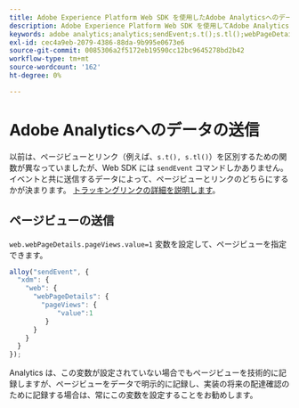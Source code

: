 ```yaml
---
title: Adobe Experience Platform Web SDK を使用したAdobe Analyticsへのデータの送信
description: Adobe Experience Platform Web SDK を使用してAdobe Analyticsにデータを送信する方法を説明します。
keywords: adobe analytics;analytics;sendEvent;s.t();s.tl();webPageDetails;pageViews;webInteraction;web インタラクション；ページビュー；リンクトラッキング；リンク；clickCollection;click collection;
exl-id: cec4a9eb-2079-4386-88da-9b995e0673e6
source-git-commit: 0085306a2f5172eb19590cc12bc9645278bd2b42
workflow-type: tm+mt
source-wordcount: '162'
ht-degree: 0%

---
```


# Adobe Analyticsへのデータの送信

以前は、ページビューとリンク（例えば、`s.t(), s.tl()`）を区別するための関数が異なっていましたが、Web SDK には `sendEvent` コマンドしかありません。 イベントと共に送信するデータによって、ページビューとリンクのどちらにするかが決まります。 [トラッキングリンクの詳細を説明します](../track-links.md)。

## ページビューの送信

`web.webPageDetails.pageViews.value=1` 変数を設定して、ページビューを指定できます。

```javascript
alloy("sendEvent", {
  "xdm": {
    "web": {
      "webPageDetails": {
        "pageViews": {
            "value":1
         }
      }
    }
  }
});
```

Analytics は、この変数が設定されていない場合でもページビューを技術的に記録しますが、ページビューをデータで明示的に記録し、実装の将来の配達確認のために記録する場合は、常にこの変数を設定することをお勧めします。
